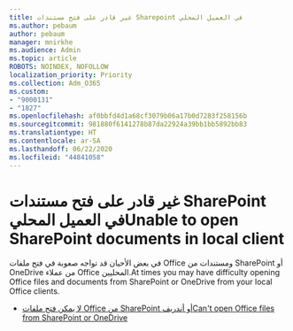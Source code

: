 ```yaml
---
title: غير قادر على فتح مستندات Sharepoint في العميل المحلي
ms.author: pebaum
author: pebaum
manager: mnirkhe
ms.audience: Admin
ms.topic: article
ROBOTS: NOINDEX, NOFOLLOW
localization_priority: Priority
ms.collection: Adm_O365
ms.custom:
- "9000131"
- "1827"
ms.openlocfilehash: af0bbfd4d1a68cf3079b06a17b0d7283f258156b
ms.sourcegitcommit: 981880f6141278b87da22924a39bb1bb5892bb83
ms.translationtype: HT
ms.contentlocale: ar-SA
ms.lasthandoff: 06/22/2020
ms.locfileid: "44841058"
---
```

# <a name="unable-to-open-sharepoint-documents-in-local-client"></a><span data-ttu-id="3cac1-102">غير قادر على فتح مستندات SharePoint في العميل المحلي</span><span class="sxs-lookup"><span data-stu-id="3cac1-102">Unable to open SharePoint documents in local client</span></span>

<span data-ttu-id="3cac1-103">في بعض الأحيان قد تواجه صعوبة في فتح ملفات Office ومستندات من SharePoint أو OneDrive من عملاء Office المحليين.</span><span class="sxs-lookup"><span data-stu-id="3cac1-103">At times you may have difficulty opening Office files and documents from SharePoint or OneDrive from your local Office clients.</span></span>

- [<span data-ttu-id="3cac1-104">لا يمكن فتح ملفات Office من SharePoint أو أندريف</span><span class="sxs-lookup"><span data-stu-id="3cac1-104">Can't open Office files from SharePoint or OneDrive</span></span>](https://docs.microsoft.com/sharepoint/troubleshoot/administration/cant-open-office-files)
